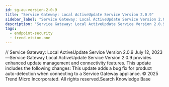 ```yaml
---
id: sg-au-version-2-0-9
title: "Service Gateway: Local ActiveUpdate Service Version 2.0.9"
sidebar_label: "Service Gateway: Local ActiveUpdate Service Version 2.0.9"
description: "Service Gateway: Local ActiveUpdate Service Version 2.0.9"
tags:
  - endpoint-security
  - trend-vision-one
---
```


/*<![CDATA[*/ $('#title').html($('meta[name=map-description]').attr('content')); /*]]>*/ Service Gateway: Local ActiveUpdate Service Version 2.0.9 July 12, 2023—Service Gateway Local ActiveUpdate Service Version 2.0.9 provides enhanced update management and connectivity features. This update includes the following changes: This update adds a bug fix for product auto-detection when connecting to a Service Gateway appliance. © 2025 Trend Micro Incorporated. All rights reserved.Search Knowledge Base